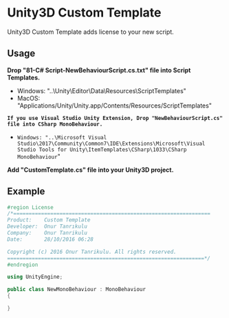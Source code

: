 # Unity3D Custom Template
Unity3D Custom Template adds license to your new script.

## Usage
**Drop "81-C# Script-NewBehaviourScript.cs.txt" file into Script Templates.**
* Windows: "..\Unity\Editor\Data\Resources\ScriptTemplates"
* MacOS: "Applications/Unity/Unity.app/Contents/Resources/ScriptTemplates"

**`If you use Visual Studio Unity Extension, Drop "NewBehaviourScript.cs" file into CSharp MonoBehaviour.`**
* `Windows: "..\Microsoft Visual Studio\2017\Community\Common7\IDE\Extensions\Microsoft\Visual Studio Tools for Unity\ItemTemplates\CSharp\1033\CSharp MonoBehaviour`"

**Add "CustomTemplate.cs" file into your Unity3D project.**

## Example
```cs
#region License
/*================================================================
Product:    Custom Template
Developer:  Onur Tanrıkulu
Company:    Onur Tanrikulu
Date:       28/10/2016 06:28

Copyright (c) 2016 Onur Tanrikulu. All rights reserved.
================================================================*/
#endregion

using UnityEngine;

public class NewMonoBehaviour : MonoBehaviour
{

}
```
